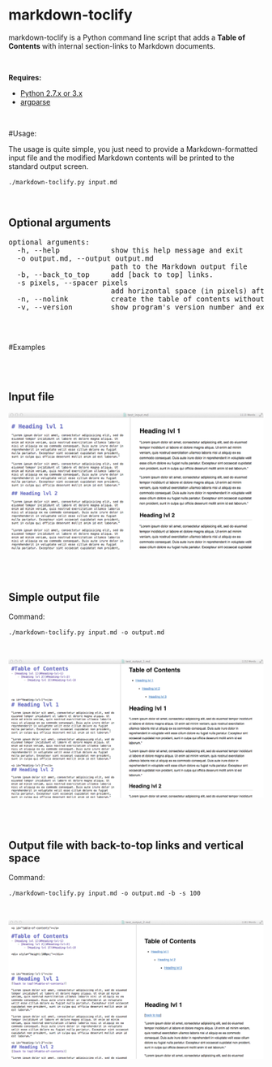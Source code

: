 markdown-toclify
================

markdown-toclify is a Python command line script that adds a **Table of Contents** with internal section-links to Markdown documents.

<br>

**Requires:**  

- [Python 2.7.x or 3.x](https://www.python.org/downloads/)
- [argparse](https://pypi.python.org/pypi/argparse)


<br>

#Usage:

The usage is quite simple, you just need to provide a Markdown-formatted input file and the modified Markdown contents will be printed to the standard output screen. 


	./markdown-toclify.py input.md
	
<br>

## Optional arguments

<pre>
optional arguments:
  -h, --help            show this help message and exit
  -o output.md, --output output.md
                        path to the Markdown output file
  -b, --back_to_top     add [back to top] links.
  -s pixels, --spacer pixels
                        add horizontal space (in pixels) after the table of contents
  -n, --nolink          create the table of contents without internal links
  -v, --version         show program's version number and exit
</pre>


<br>







<br>

#Examples

<br>
<br>

## Input file

![Input file](./images/test_input.png)

<br>
<br>

## Simple output file

Command:

	./markdown-toclify.py input.md -o output.md

<br>

![Output file 1](./images/test_output_1.png)


<br>
<br>

## Output file with back-to-top links and vertical space

Command:

	./markdown-toclify.py input.md -o output.md -b -s 100
	
<br>

![Output file 1](./images/test_output_2.png)